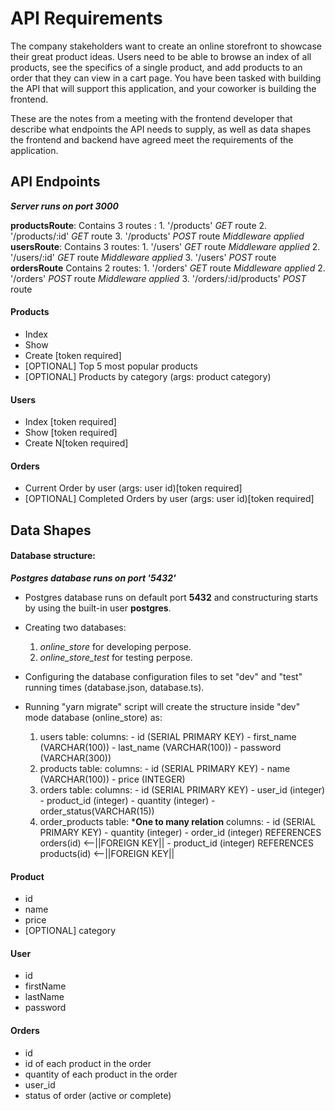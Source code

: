 # API Requirements
The company stakeholders want to create an online storefront to showcase their great product ideas. Users need to be able to browse an index of all products, see the specifics of a single product, and add products to an order that they can view in a cart page. You have been tasked with building the API that will support this application, and your coworker is building the frontend.

These are the notes from a meeting with the frontend developer that describe what endpoints the API needs to supply, as well as data shapes the frontend and backend have agreed meet the requirements of the application. 

## API Endpoints

  ***Server runs on port 3000***

  **productsRoute**: Contains 3 routes :
       1. '/products'                *GET* route
       2. '/products/:id'            *GET* route
       3. '/products'                *POST* route    *Middleware applied*
  **usersRoute**: Contains 3 routes:
       1. '/users'                   *GET* route     *Middleware applied*
       2. '/users/:id'               *GET* route     *Middleware applied*
       3. '/users'                   *POST* route
  **ordersRoute** Contains 2 routes:
       1. '/orders'                  *GET* route     *Middleware applied*
       2. '/orders'                  *POST* route    *Middleware applied*
       3. '/orders/:id/products'     *POST* route

#### Products
- Index 
- Show
- Create [token required]
- [OPTIONAL] Top 5 most popular products 
- [OPTIONAL] Products by category (args: product category)

#### Users
- Index [token required]
- Show [token required]
- Create N[token required]


#### Orders
- Current Order by user (args: user id)[token required]
- [OPTIONAL] Completed Orders by user (args: user id)[token required]


## Data Shapes

####  Database structure:
     
  ***Postgres database runs on port '5432'***

  - Postgres database runs on default port **5432** and constructuring starts by using the built-in user **postgres**.
  - Creating two databases:
    1. *online_store* for developing perpose.
    2. *online_store_test* for testing perpose.
  - Configuring the database configuration files to set "dev" and "test" running times (database.json, database.ts).
  - Running "yarn migrate" script will create the structure inside "dev" mode database (online_store) as:

    1. users table: 
           columns:
            - id         (SERIAL PRIMARY KEY)
            - first_name (VARCHAR(100))
            - last_name  (VARCHAR(100))
            - password   (VARCHAR(300))
    2. products table:
           columns:
            - id          (SERIAL PRIMARY KEY)
            - name        (VARCHAR(100))
            - price       (INTEGER)
    3. orders table:
           columns:
            - id          (SERIAL PRIMARY KEY)
            - user_id     (integer)
            - product_id  (integer)
            - quantity    (integer)
            - order_status(VARCHAR(15))
    4. order_products table:  ***One to many relation**
           columns:
            - id          (SERIAL PRIMARY KEY)
            - quantity    (integer)
            - order_id    (integer) REFERENCES orders(id)    <--||FOREIGN KEY||
            - product_id  (integer) REFERENCES products(id)  <--||FOREIGN KEY||

            
#### Product
-  id
- name
- price
- [OPTIONAL] category

#### User
- id
- firstName
- lastName
- password

#### Orders
- id
- id of each product in the order
- quantity of each product in the order
- user_id
- status of order (active or complete)

